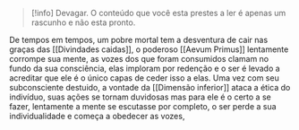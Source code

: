 >[!info] Devagar.
>O conteúdo que você esta prestes a ler é apenas um rascunho e não esta pronto.

De tempos em tempos, um pobre mortal tem a desventura de cair nas graças das [[Divindades caidas]], o poderoso [[Aevum Primus]] lentamente corrompe sua mente, as vozes dos que foram consumidos clamam no fundo da sua consciência, elas imploram por redenção e o ser é levado a acreditar que ele é o único capas de ceder isso a elas.
Uma vez com seu subconsciente destuido, a vontade da [[Dimensão inferior]] ataca a ética do indivíduo, suas ações se tornam duvidosas mas para ele é o certo a se fazer, lentamente a mente se escutasse por completo, o ser perde a sua individualidade e começa a obedecer as vozes, 